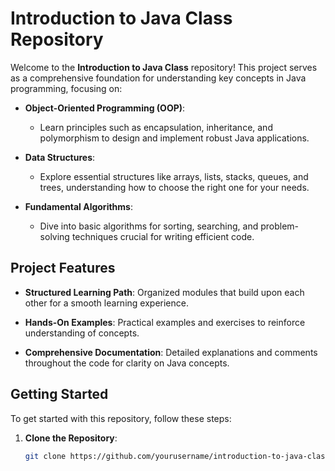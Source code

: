 # Introduction to Java Class Repository

Welcome to the **Introduction to Java Class** repository! This project serves as a comprehensive foundation for understanding key concepts in Java programming, focusing on:

- **Object-Oriented Programming (OOP)**: 
  - Learn principles such as encapsulation, inheritance, and polymorphism to design and implement robust Java applications.

- **Data Structures**: 
  - Explore essential structures like arrays, lists, stacks, queues, and trees, understanding how to choose the right one for your needs.

- **Fundamental Algorithms**: 
  - Dive into basic algorithms for sorting, searching, and problem-solving techniques crucial for writing efficient code.

## Project Features

- **Structured Learning Path**: Organized modules that build upon each other for a smooth learning experience.
  
- **Hands-On Examples**: Practical examples and exercises to reinforce understanding of concepts.

- **Comprehensive Documentation**: Detailed explanations and comments throughout the code for clarity on Java concepts.

## Getting Started

To get started with this repository, follow these steps:

1. **Clone the Repository**:
   ```bash
   git clone https://github.com/yourusername/introduction-to-java-class.git
